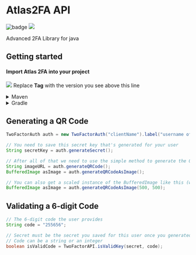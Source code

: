 
# Atlas2FA API

![badge](https://img.shields.io/github/v/release/Maploop/Atlas2FA)
[![](https://jitpack.io/v/Maploop/Atlas2FA.svg)](https://jitpack.io/#Maploop/Atlas2FA)

Advanced 2FA Library for java

## Getting started
#### Import Atlas 2FA into your project

[![](https://jitpack.io/v/Maploop/Atlas2FA.svg)](https://jitpack.io/#Maploop/Atlas2FA)
Replace **Tag** with the version you see above this line
<details>
    <summary>Maven</summary>

```xml
<dependency>
	    <groupId>com.github.Maploop</groupId>
	    <artifactId>Atlas2FA</artifactId>
	    <version>Tag</version>
</dependency>
```
</details>
<details>
    <summary>Gradle</summary>

```
implementation 'com.github.Maploop:Atlas2FA:Tag'
```
</details>

## Generating a QR Code
```java
TwoFactorAuth auth = new TwoFactorAuth("clientName").label("username of your user");

// You need to save this secret key that's generated for your user
String secretKey = auth.generateSecret();

// After all of that we need to use the simple method to generate the QR Code
String imageURL = auth.generateQRCode();
BufferedImage asImage = auth.generateQRCodeAsImage();

// You can also get a scaled instance of the BufferedImage like this (width, height)
BufferedImage asImage = auth.generateQRCodeAsImage(500, 500);
```

## Validating a 6-digit Code
```java
// The 6-digit code the user provides
String code = "255656";

// Secret must be the secret you saved for this user once you generated it
// Code can be a string or an integer
boolean isValidCode = TwoFactorAPI.isValidKey(secret, code);
```
